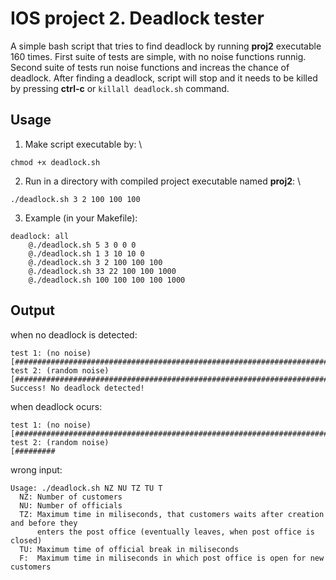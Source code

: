 # IOS project 2. Deadlock tester
A simple bash script that tries to find deadlock by running **proj2** executable 160 times. First suite of tests are simple, with no noise functions runnig. Second suite of tests run noise functions and increas the chance of deadlock. After finding a deadlock, script will stop and it needs to be killed by pressing **ctrl-c** or `killall deadlock.sh` command.

## Usage
1. Make script executable by: \
```
chmod +x deadlock.sh
```

2. Run in a directory with compiled project executable named **proj2**: \
```
./deadlock.sh 3 2 100 100 100
```

3. Example (in your Makefile):
```
deadlock: all
    @./deadlock.sh 5 3 0 0 0
    @./deadlock.sh 1 3 10 10 0
    @./deadlock.sh 3 2 100 100 100
    @./deadlock.sh 33 22 100 100 1000
    @./deadlock.sh 100 100 100 100 1000
```

## Output
when no deadlock is detected:
```
test 1: (no noise)
[################################################################################]
test 2: (random noise)
[################################################################################]
Success! No deadlock detected!
```

when deadlock ocurs:
```
test 1: (no noise)
[################################################################################]
test 2: (random noise)
[#########
```

wrong input:
```
Usage: ./deadlock.sh NZ NU TZ TU T
  NZ: Number of customers
  NU: Number of officials
  TZ: Maximum time in miliseconds, that customers waits after creation and before they
      enters the post office (eventually leaves, when post office is closed)
  TU: Maximum time of official break in miliseconds
  F:  Maximum time in miliseconds in which post office is open for new customers
```